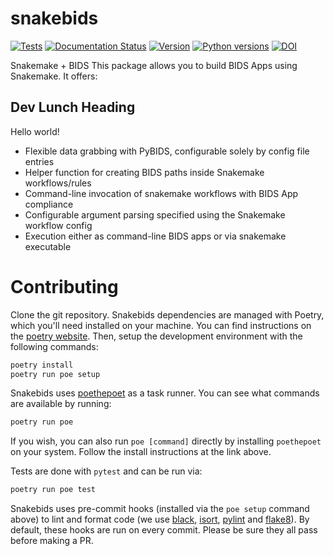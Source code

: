 
snakebids
=========
[![Tests](https://github.com/akhanf/snakebids/actions/workflows/test.yml/badge.svg?branch=main)](https://github.com/akhanf/snakebids/actions/workflows/test.yml?query=branch%3Amain)
[![Documentation Status](https://readthedocs.org/projects/snakebids/badge/?version=stable)](https://snakebids.readthedocs.io/en/stable/?badge=stable)
[![Version](https://img.shields.io/github/v/tag/akhanf/snakebids?label=version)](https://pypi.org/project/snakebids/)
[![Python versions](https://img.shields.io/pypi/pyversions/snakebids)](https://pypi.org/project/snakebids/)
[![DOI](https://zenodo.org/badge/309495236.svg)](https://zenodo.org/badge/latestdoi/309495236)

Snakemake + BIDS
This package allows you to build BIDS Apps using Snakemake. It offers:

## Dev Lunch Heading
Hello world!

* Flexible data grabbing with PyBIDS, configurable solely by config file entries
* Helper function for creating BIDS paths inside Snakemake workflows/rules
* Command-line invocation of snakemake workflows with BIDS App compliance
* Configurable argument parsing specified using the Snakemake workflow config
* Execution either as command-line BIDS apps or via snakemake executable

Contributing
============

Clone the git repository. Snakebids dependencies are managed with Poetry, which you'll need installed on your machine. You can find instructions on the [poetry website](https://python-poetry.org/docs/master/#installation). Then, setup the development environment with the following commands:

```bash
poetry install
poetry run poe setup
```

Snakebids uses [poethepoet](https://github.com/nat-n/poethepoet) as a task runner. You can see what commands are available by running:

```bash
poetry run poe
```

If you wish, you can also run `poe [command]` directly by installing `poethepoet` on your system. Follow the install instructions at the link above.

Tests are done with `pytest` and can be run via:

```bash
poetry run poe test
```

Snakebids uses pre-commit hooks (installed via the `poe setup` command above) to lint and format code (we use [black](https://github.com/psf/black), [isort](https://github.com/PyCQA/isort), [pylint](https://pylint.org/) and [flake8](https://flake8.pycqa.org/en/latest/)). By default, these hooks are run on every commit. Please be sure they all pass before making a PR.
